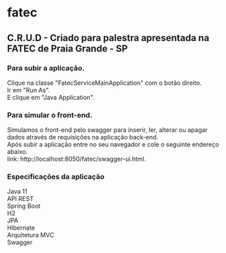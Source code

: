 # fatec

## C.R.U.D -  Criado para palestra apresentada na FATEC de Praia Grande - SP

### Para subir a aplicação.
Clique na classe "FatecServiceMainApplication" com o botão direito. <br>
Ir em "Run As". <br>
E clique em "Java Application". <br>

### Para simular o front-end.
Simulamos o front-end pelo swagger para inserir, ler, alterar ou apagar dados através de requisições na aplicação back-end.<br>
Após subir a aplicação entre no seu navegador e cole o seguinte endereço abaixo.<br>
link: http://localhost:8050/fatec/swagger-ui.html.<br>

### Especificações da aplicação
Java 11<br>
API REST<br>
Spring Boot<br>
H2<br>
JPA<br>
Hibernate<br>
Arquitetura MVC<br>
Swagger<br>



